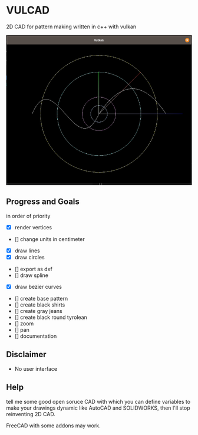 # VULCAD

2D CAD for pattern making written in c++ with vulkan

![drawings](image/drawing.png)

## Progress and Goals

in order of priority

- [x] render vertices
- [] change units in centimeter
- [x] draw lines
- [x] draw circles
- [] export as dxf
- [] draw spline
- [x] draw bezier curves
- [] create base pattern
- [] create black shirts
- [] create gray jeans
- [] create black round tyrolean
- [] zoom
- [] pan
- [] documentation

## Disclaimer

- No user interface

## Help

tell me some good open soruce CAD with which you can define variables to make your drawings dynamic like AutoCAD and SOLIDWORKS, then I'll stop reinventing 2D CAD.

FreeCAD with some addons may work.
